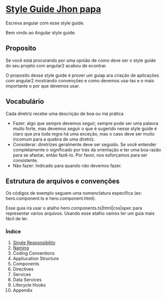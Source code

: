 # [Style Guide Jhon papa](https://angular.io/styleguide)

Escreva angular com esse style guide.

Bem vindo ao Angular style guide.

## Proposito

Se você está procurando por uma opnião de como deve ser o style guide do seu projeto com angular2 acabou de econtrar.

O proposito desse style guide é prover um guiap ara criação de aplicações com angular2 mostrando convenções e como devemos usa-las e o mais importante o por que devemos usar.


## Vocabulário

Cada diretriz recebe uma descrição de boa ou má prática
<ul>
	<li style="green">Fazer: algo que sempre devemos seguir, sempre pode ser uma palavra muito forte, mas devemos seguir
	o que é sugerido nesse style guide é claro que pra toda regra há uma exceção, mas o caso deve ser muito incomum para
	a quebra de uma diretriz.</li>
	<li style="blue">Considerar: diretrizes geralmente deve ser seguido. Se você entender completamente o significado por
	trás da orientação e ter uma boa razão para se afastar, então fazê-lo. Por favor, nos esforçamos para ser consistente.</li>
	<li style="red">Não fazer: Indicado para quando não devemos fazer. </li>
</ul>

## Estrutura de arquivos e convenções

Os códigos de exemplo seguem uma nomenclatura específica (ex: hero.component.ts e hero.component.html).

Esse guia irá usar o atalho hero.components.ts|html|css|spec para representar varios arquivos. Usando esse atalho vamos ter um guia
mais fácil de ler.

### Ìndice
<ol>
	<li><a href="./content/singleresponsibility.md">Single Responsibility</a></li>
	<li><a href="./content/naming.md">Naming</a></li>
	<li>Coding Conventions</li>
	<li>Appliucation Structure</li>
	<li>Components</li>
	<li>Directives</li>
	<li>Services</li>
	<li>Data Services</li>
	<li>Lifecycle Hooks</li>
	<li>Appendix</li>
<ol>
